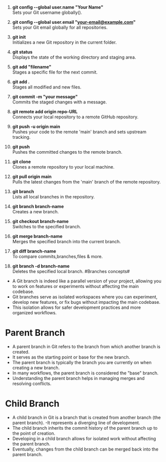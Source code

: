 

1. **git config --global user.name "Your Name"**  
   Sets your Git username globally().

2. **git config --global user.email "your-email@example.com"**  
   Sets your Git email globally for all repositories.

3. **git init**  
   Initializes a new Git repository in the current folder.

4. **git status**  
   Displays the state of the working directory and staging area.

5. **git add "filename"**  
  Stages a specific file for the next commit.

6. **git add .**  
  Stages all modified and new files.

7. **git commit -m "your message"**  
  Commits the staged changes with a message.

8. **git remote add origin repo-URL**  
  Connects your local repository to a remote GitHub repository.

9. **git push -u origin main**  
  Pushes your code to the remote 'main' branch and sets upstream tracking.

10. **git push**  
  Pushes the committed changes to the remote branch.

11. **git clone <repo-URL>**  
  Clones a remote repository to your local machine.

12. **git pull origin main**  
  Pulls the latest changes from the 'main' branch of the remote repository.

13. **git branch**  
  Lists all local branches in the repository.

14. **git branch branch-name**  
  Creates a new branch.

15. **git checkout branch-name**  
  Switches to the specified branch.

16. **git merge branch-name**  
  Merges the specified branch into the current branch.

17. **git diff branch-name**  
    To compare commits,branches,files & more.

19. **git branch -d branch-name**  
  Deletes the specified local branch.
#Branches concepts#
- A Git branch is indeed like a parallel version of your project, allowing you to work on features or experiments without affecting the main codebase.
- Git branches serve as isolated workspaces where you can experiment, develop new features, or fix bugs without impacting the main codebase.
- This isolation allows for safer development practices and more organized workflows.
# Parent Branch
- A parent branch in Git refers to the branch from which another branch is created.
- It serves as the starting point or base for the new branch.
- The parent branch is typically the branch you are currently on when creating a new branch.
- In many workflows, the parent branch is considered the "base" branch.
- Understanding the parent branch helps in managing merges and resolving conflicts.
# Child Branch #
- A child branch in Git is a branch that is created from another branch (the parent branch). -It represents a diverging line of development.
- The child branch inherits the commit history of the parent branch up to the point of creation.
- Developing in a child branch allows for isolated work without affecting the parent branch.
- Eventually, changes from the child branch can be merged back into the parent branch.



